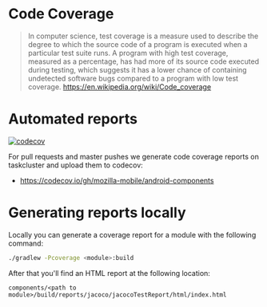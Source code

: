# Code Coverage

> In computer science, test coverage is a measure used to describe the degree to which the source code of a program is executed when a particular test suite runs. A program with high test coverage, measured as a percentage, has had more of its source code executed during testing, which suggests it has a lower chance of containing undetected software bugs compared to a program with low test coverage.
https://en.wikipedia.org/wiki/Code_coverage

# Automated reports

[![codecov](https://codecov.io/gh/mozilla-mobile/android-components/branch/master/graph/badge.svg)](https://codecov.io/gh/mozilla-mobile/android-components)

For pull requests and master pushes we generate code coverage reports on taskcluster and upload them to codecov:

* https://codecov.io/gh/mozilla-mobile/android-components

# Generating reports locally

Locally you can generate a coverage report for a module with the following command:
```bash
./gradlew -Pcoverage <module>:build
```

After that you'll find an HTML report at the following location:
```
components/<path to module>/build/reports/jacoco/jacocoTestReport/html/index.html
```